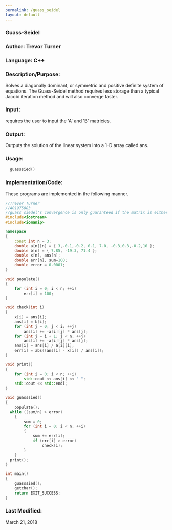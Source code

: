 ```yaml
---
permalink: /guass_seidel
layout: default
---
```


### Guass-Seidel
### Author: Trevor Turner
### Language: C++

### Description/Purpose: 
Solves a diagonally dominant, or symmetric and positive definite system of equations. The Guass-Seidel method requires less storage than a typical Jacobi iteration method and will also converge faster. 

### Input:
requires the user to input the 'A' and 'B' matricies. 

### Output: 
Outputs the solution of the linear system into a 1-D array called ans.

### Usage:

```c++
  guasssied()
```

### Implementation/Code:
These programs are implemented in the following manner. 

```c++
//Trevor Turner
//A01975883
//guass siedel's convergence is only guaranteed if the matrix is either diagonally dominant, or symmetric and positive definite.
#include<iostream>
#include<iomanip>

namespace
{
	const int n = 3;
	double a[n][n] = { 3,-0.1,-0.2, 0.1, 7.0, -0.3,0.3,-0.2,10 };
	double b[n] = { 7.85, -19.3, 71.4 };
	double x[n], ans[n];
	double err[n], sum=100;
	double error = 0.0001;
}

void populate()
{
	for (int i = 0; i < n; ++i)
		err[i] = 100;
}

void check(int i)
{
	x[i] = ans[i];
	ans[i] = b[i];
	for (int j = 0; j < i; ++j)
		ans[i] += -a[i][j] * ans[j];
	for (int j = i + 1; j < n; ++j)
		ans[i] += -a[i][j] * ans[j];
	ans[i] = ans[i] / a[i][i];
	err[i] = abs((ans[i] - x[i]) / ans[i]);
}

void print()
{
	for (int i = 0; i < n; ++i)
		std::cout << ans[i] << " ";
	std::cout << std::endl;
}

void guasssied()
{
	populate();
  while ((sum/n) > error)
	{
		sum = 0;
		for (int i = 0; i < n; ++i) 
		{
			sum += err[i];
			if (err[i] > error)
				check(i);
		}
	}
  print();
}

int main()
{
	guasssied();
	getchar();
	return EXIT_SUCCESS;
}
```

### Last Modified:
March 21, 2018
